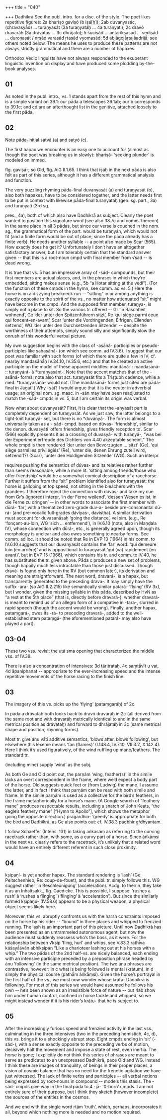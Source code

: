 +++
title = "040"

+++
Dadhikrā See the publ. intro. for a disc. of the style. The poet likes repetitive figures: 2a bhariṣó gaviṣó (b iṣá[ḥ]); 2ab duvanyasác, (chravasyā́d) … turaṇyasát (3a turaṇyatáḥ … 4a turaṇyati); 2c dravó dravaráḥ (3a drávatas … 3c dhrájato); 5 śuciṣád … antarikṣasád … vediṣád … duroṇasát / nṛṣád varasád ṛtasád vyomasád; 5d abjā́gojā́ṛtajā́adrijā́; see others noted below. The means he uses to produce these patterns are not always strictly grammatical and there are a number of hapaxes.

Orthodox Vedic linguists have not always responded to the exuberant linguistic invention on display and have produced some plodding by-the-book analyses.


## 01
As noted in the publ. intro., vs. 1 stands apart from the rest of this hymn and is a simple variant on 39.1: our pāda a telescopes 39.1ab; our b corresponds to 39.1c; and cd are an afterthought list in the genitive, attached loosely to the first pāda.


## 02
Note pāda-initial sátvā (a) and satyó (c).

The first hapax we encounter is an easy one to account for (almost as though the poet was breaking us in slowly): bhariṣá- ‘seeking plunder’ is modeled on immed.

flg. gaviṣá-; so Old, flg. AiG II.1.65. I think that iṣáḥ in the next pāda is also felt as part of this series, although it has a different grammatical analysis and function.

The very puzzling rhyming pāda-final duvanyasát (a) and turaṇyasát (b), also both hapaxes, have to be considered together, and the latter needs first to be put in context with likewise pāda-final turaṇyatáḥ (gen. sg. part., 3a) and turaṇyati (3rd sg.

pres., 4a), both of which also have Dadhikrā as subject. Clearly the poet wanted to position this signature word (see also 38.7c and comm. thereon) in the same place in all 3 pādas, but since our verse is couched in the nom. sg., the grammatical form of the part. would be turaṇyán, which would not fit (and a finite form would be out of place, since the pāda already has a finite verb). He needs another syllable -- a point also made by Scar (565). How exactly does he get it? Unfortunately I don’t have an altogether satisfactory answer, but I am tolerably certain that the standard answer given -- that this is a root-noun cmpd with final member from √sad -- is dead wrong.

It is true that vs. 5 has an impressive array of -sád- compounds, but their first members are actual places, and, in the phrases in which they’re embedded, sitting makes sense (e.g., 5b “a Hotar sitting at the vedi”). (For the function of these cmpds in the hymn, see comm. ad vs. 5.) Here the horse is on a dizzying breakneck run -- “sitting” in or among anything is exactly opposite to the spirit of the vs., no matter how attenuated “sit” might have become in the cmpd. And the supposed first member, turaṇya-, is simply not a place to sit. So the various tr. offered -- Gr ‘in Raschheit wohnend’, Ge ‘der unter den Spitzenführern sitzt’, Re ‘qui siège parmi ceux qui foncent-en-avant’, Scar ‘unter die Vordringenden, Eifrigen, Eilenden setzend’, WG ‘der unter den Durchsetzenden Sitzende’ -- despite the worthiness of their attempts, simply sound silly and significantly slow the onrush of this wonderful verbal picture.

My own suggestion begins with the class of -asāná- participles or pseudo-participles like sahasāná- (on which see comm. ad IV.3.6). I suggest that our poet was familiar with such forms (of which there are quite a few in IV; cf. nearby mandasānā́ḥ IV.34.10, IV.35.6, etc.) and that he created an active participle on the model of these apparent middles: mandāná- : mandasāná- :: turaṇyánt- à *turaṇyasánt-. Note that the accent matches that of the -asāná- forms; note also that act. turaṇyasát fits a Triṣṭubh cadence, while a med. *turaṇyasāná- would not. (The mandasāná- forms just cited are pāda-final in Jagatī.) Why -sát? I would argue that it is the neuter in adverbial usage; an original nom. sg. masc. in -sán may have been readjusted to match the -sád- cmpds in vs. 5, but I am certain its origin was verbal.

Now what about duvanyasát? First, it is clear that the -anyasát part is completely dependent on turaṇyasát. As we just saw, the latter belongs to a tight-knit turaṇyá- set, but there is no *duvanyá-. The form is almost universally taken as a - sád- cmpd. based on dúvas- ‘friendship’, similar to the denon. duvasyáti ‘offers friendship, gives friendly reception to’. Scar (566) explicitly presents it as a crossing of duvasyá- with turaṇyá-, “was bei der Experimentierfreude des Dichters von 4.40 akzeptable scheint.” The whole cmpd is then rendered ‘der unter den Bevorzugten … sitzt’ (Ge), ‘qui siège parmi les privilégiés’ (Re), ‘unter die, denen Ehrung zuteil wird, setzend’(?) (Scar), ‘unter den Huldigenden Sitzende’ (WG). Such an interpr.

requires pushing the semantics of dúvas- and its relatives rather further than seems reasonable, while a more lit. ‘sitting among friends/those who offer friendship’ would be a somewhat comical description of a racehorse. Further it suffers from the “sit” problem identified also for turaṇyasát: the horse is galloping at top speed, not sitting in the bleachers with the grandees. I therefore reject the connection with dúvas- and take my cue from Gr’s (ignored) interpr, ‘in der Ferne weilend’, ‘dessen Wesen es ist, in die Ferne zu dringen’ -- in other words to associate the first member with dūrá- ‘far’, with a thematized zero-grade duv-a- beside pre-consonantal dū-rá- (and pre-vocalic full-grades dávīyas-, daviṣṭha). A similar derivation must account for duvasanā́saḥ ‘going the distance’, vel sim. (e.g., Re ‘fonçant-au-loin, WG ‘sich … entfernend’), in IV.6.10 (note, also in Maṇḍala IV), whose connection with dūrá-, etc., is generally agreed upon, though its morphology is unclear and also owes something to nearby forms. See comm. ad loc. It should be noted that Re in EVP 13 (1964) in his comm. to IV.6.10 suggests that our duvanyasát contains the ‘far’ word: ‘qui demeure loin (en arrière)’ and is oppositional to turaṇyasát ‘qui (va) rapidement (en avant)’, but in EVP 15 (1966), which contains his tr. and comm. to IV.40, he has substituted the tr. given above. Pāda c produces a new set of problems, though happily much less intractable than those just discussed. Though dravá- is found only here in the RV (but common later), its derivation and meaning are straightforward. The next word, dravará-, is a hapax, but transparently generated to the preceding dravá-. It may simply have the suffix -ara- (so AiG II.2.215) like semantically similar patará- ‘flying’ (RV 3x), but I wonder, given the missing syllable in this pāda, described by HvN as “a rest at the 5th place” (that is, directly before dravará-), whether dravará- is meant to remind us of an allegro form of a compative in -tara-, slurred in rapid speech (though the accent would be wrong). Finally, another hapax, pataṃgará-, owes its -rá- to preceding dravará-, added to the well-established stem pataṃgá- (the aforementioned patará- may also have played a part).

## 03-04
These two vss. revisit the utá sma opening that characterized the middle vss. of IV.38.

There is also a concentration of intensives: 3d táritrataḥ, 4c saṃtā́vīt u vat, 4d āpaniphaṇat -- appropriate to the ever-increasing speed and the intense repetitive movements of the horse racing to the finish line.


## 03
The imagery of this vs. picks up the ‘flying’ (pataṃgaráḥ) of 2c.

In pāda a drávataḥ both looks back to dravó dravaráḥ in 2c (all derived from the same root and with dravaráḥ metrically identical to and in the same metrical position as drávataḥ) and forward to dhrájataḥ in 3c (same metrical shape and position, rhyming forms).

Most tr. give ánu vāti additive semantics, ‘blows after, blows following’, but elsewhere this lexeme means ‘fan (flames)’ (I.148.4, IV.7.10, VII.3.2, X.142.4). Here I think it’s used figuratively, of the wind ruffling up mane/feathers. The standard tr.

(including mine) supply ‘wind’ as the subj.

As both Ge and Old point out, the parṇám ‘wing, feather(s)’ in the simile lacks an overt correspondent in the frame, where we’d expect a body part of the horse. Old suggests quick feet or (from Ludwig) the mane. I assume the latter, and in fact I think that parṇám can be read with both simile and frame. In the simile parṇám is used as a collective for the bird’s feathers, in the frame metaphorically for a horse’s mane. (A Google search of “feathery mane” produces respectable results, including a snatch of John Keats, “the eagle’s feathery mane” [“Hymn to Apollo”], which shows the metaphor going the opposite direction.) pragardhín- ‘greedy’ is appropriate for both the bird and Dadhikrā, as Ge also points out: cf. IV.38.3 paḍbhír gṛ́dhyantam.

I follow Schaeffer (Intens. 131) in taking aṅkasám as referring to the curving racetrack rather than, with some, as a curvy part of a horse. Since áṅkāṃsi in the next vs. clearly refers to the racetrack, it’s unlikely that a related word would have an entirely different referent in such close proximity.


## 04
kṣipaṇí- is yet another hapax. The standard rendering is ‘lash’ (Ge: Peitschenhieb, Re: coup-de-fouet), and the publ. tr. simply follows this. WG suggest rather ‘in Beschleunigung’ (acceleration). Acdg. to their n. they take it as an Inhaltsakk., flg. Gaedicke. This is possible, I suppose: ‘rushes a rush’ à ‘rushes a flinging’ (‘flinging’ à ‘acceleration’). But since the similarly formed kṣipaṇú- (IV.58.6) appears to be a physical weapon, a physical object seems likely here.

Moreover, this vs. abruptly confronts us with the harsh constraints imposed on the horse by his rider -- “bound” in three places and whipped to frenzied running. The lash is an important part of this picture. Until now Dadhikrā has been presented as an untrammeled autonomous agent, but now the audience must suddenly reassess who’s the boss, as it were. For the relationship between √kṣip ‘fling, hurl’ and whips, see V.83.3 rathī́va káśayā́śvān abhikṣipán “Like a charioteer lashing out at his horses with a whip.” The two pādas of the 2nd half-vs. are nicely balanced, each ending with an intensive participle preceded by a preposition phrase headed by ánu ‘following’ (in the same metrical position). The two ánu phrases are contrastive, however: in c what is being followed is mental (krátum), in d simply the physical course (pathā́m áṅkāṃsi). Given the horse’s portrayal in the first half of the vs., we must now wonder whose krátu- Dadhikrā is following. For most of this series we would have assumed he follows his own -- he’s been shown as an irresistible force of nature -- but 4ab show him under human control, confined in horse tackle and whipped, so we might instead wonder if it is his rider’s krátu- that he is subject to.


## 05
After the increasingly furious speed and frenzied activity in the last vss., culminating in the three intensives (two in the preceding hemistich, 4c, d), this vs. brings it to a shockingly abrupt stop. Eight cmpds ending in ‘sit’ (-sád-), with a sense exactly opposite to the preceding verbs of motion, decisively halt the movement and impose a state of rest, even inertia. The horse is gone; I explicitly do not think this series of phrases are meant to serve as predicates to an unexpressed Dadhikrā, pace Old and WG. Instead I think these are images of tranquility, of beings in their proper places, a vision of cosmic balance that has no need for the frenetic agitation we have just witnessed. The lack of finite verbs and participles -- all verbal notions being expressed by root-nouns in compound -- models this stasis. The -sád- cmpds give way in the final pāda to 4 -jā́- ‘X-born’ cmpds. I am not entirely sure of their purpose, but I think they sketch (however incomplete) the sources of the entities in the cosmos.

And we end with the single word ṛtám ‘truth’, which, perhaps, incorporates it all, beyond which nothing more is needed and no motion required.
